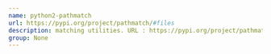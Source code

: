 ```yaml
---
name: python2-pathmatch
url: https://pypi.org/project/pathmatch/#files
description: matching utilities. URL : https://pypi.org/project/pathmatch/#files Groups : None
group: None
---
```

